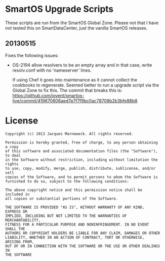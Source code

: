 # SmartOS Upgrade Scripts

These scripts are run from the SmartOS Global Zone.  Please not that I have not tested this on SmartDataCenter,
just the vanilla SmartOS releases.

## 20130515

Fixes the following issues:

 * OS-2194 allow resolvers to be an empty array and in that case, write resolv.conf with no 'nameserver' lines.

   If using Chef it goes into maintenance as it cannot collect the cookbooks to regenerate.  Seemed better to run
   a upgrade script via the Global Zone to fix this.  The commit that breaks this is: 
   https://github.com/joyent/smartos-live/commit/419670606aed7e7f7f9bc0ac78708b2b3bfe88b8

# License

```
Copyright (c) 2013 Jacques Marneweck. All rights reserved.

Permission is hereby granted, free of charge, to any person obtaining a copy
of this software and associated documentation files (the "Software"), to deal
in the Software without restriction, including without limitation the rights
to use, copy, modify, merge, publish, distribute, sublicense, and/or sell
copies of the Software, and to permit persons to whom the Software is
furnished to do so, subject to the following conditions:

The above copyright notice and this permission notice shall be included in
all copies or substantial portions of the Software.

THE SOFTWARE IS PROVIDED "AS IS", WITHOUT WARRANTY OF ANY KIND, EXPRESS OR
IMPLIED, INCLUDING BUT NOT LIMITED TO THE WARRANTIES OF MERCHANTABILITY,
FITNESS FOR A PARTICULAR PURPOSE AND NONINFRINGEMENT. IN NO EVENT SHALL THE
AUTHORS OR COPYRIGHT HOLDERS BE LIABLE FOR ANY CLAIM, DAMAGES OR OTHER
LIABILITY, WHETHER IN AN ACTION OF CONTRACT, TORT OR OTHERWISE, ARISING FROM,
OUT OF OR IN CONNECTION WITH THE SOFTWARE OR THE USE OR OTHER DEALINGS IN
THE SOFTWARE
```
